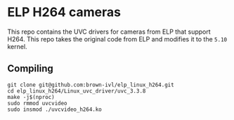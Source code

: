 # ELP H264 cameras

This repo contains the UVC drivers for cameras from ELP that support H264. This repo takes the original code from ELP and modifies it to the `5.10` kernel.

## Compiling

```
git clone git@github.com:brown-ivl/elp_linux_h264.git 
cd elp_linux_h264/Linux_uvc_driver/uvc_3.3.8
make -j$(nproc)
sudo rmmod uvcvideo
sudo insmod ./uvcvideo_h264.ko
``` 